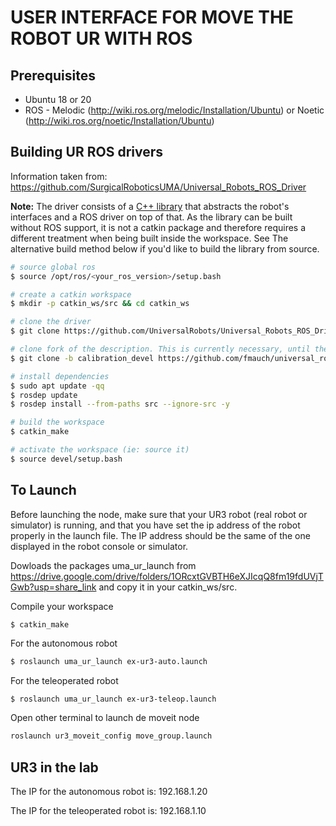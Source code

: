 # USER INTERFACE FOR MOVE THE ROBOT UR WITH ROS

## Prerequisites
* Ubuntu 18 or 20
* ROS - Melodic (http://wiki.ros.org/melodic/Installation/Ubuntu) or Noetic (http://wiki.ros.org/noetic/Installation/Ubuntu)

## Building UR ROS drivers

Information taken from: https://github.com/SurgicalRoboticsUMA/Universal_Robots_ROS_Driver

**Note:** The driver consists of a [C++
library](https://github.com/UniversalRobots/Universal_Robots_Client_Library) that abstracts the
robot's interfaces and a ROS driver on top of that. As the library can be built without ROS support,
it is not a catkin package and therefore requires a different treatment when being built inside the
workspace. See The alternative build method below if you'd like to build the library from source.

```bash
# source global ros
$ source /opt/ros/<your_ros_version>/setup.bash

# create a catkin workspace
$ mkdir -p catkin_ws/src && cd catkin_ws

# clone the driver
$ git clone https://github.com/UniversalRobots/Universal_Robots_ROS_Driver.git src/Universal_Robots_ROS_Driver

# clone fork of the description. This is currently necessary, until the changes are merged upstream.
$ git clone -b calibration_devel https://github.com/fmauch/universal_robot.git src/fmauch_universal_robot

# install dependencies
$ sudo apt update -qq
$ rosdep update
$ rosdep install --from-paths src --ignore-src -y

# build the workspace
$ catkin_make

# activate the workspace (ie: source it)
$ source devel/setup.bash
```
## To Launch

Before launching the node, make sure that your UR3 robot (real robot or simulator) is running, and that you have set the ip address of the robot properly in the launch file. The IP address should be the same of the one displayed in the robot console or simulator.

Dowloads the packages uma_ur_launch from https://drive.google.com/drive/folders/1ORcxtGVBTH6eXJIcqQ8fm19fdUVjTGwb?usp=share_link
and copy it in your catkin_ws/src.

Compile your workspace
```
$ catkin_make
```
For the autonomous robot
```bash
$ roslaunch uma_ur_launch ex-ur3-auto.launch 
```
For the teleoperated robot
```bash
$ roslaunch uma_ur_launch ex-ur3-teleop.launch 
```

Open other terminal to launch de moveit node
```bash
roslaunch ur3_moveit_config move_group.launch
```
## UR3 in the lab
The IP for the autonomous robot is: 192.168.1.20

The IP for the teleoperated robot is: 192.168.1.10
